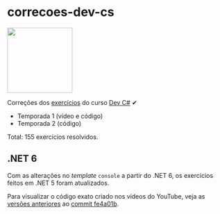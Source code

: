 # correcoes-dev-cs

[<img height="150" src="https://raw.githubusercontent.com/ermogenes/aulas-programacao-csharp/master/content/00-logo-github.png">](https://github.com/ermogenes/aulas-programacao-csharp/)

Correções dos [exercícios](https://github.com/ermogenes/aulas-programacao-csharp/#-exerc%C3%ADcios) do curso [Dev C#](https://github.com/ermogenes/aulas-programacao-csharp/) ✔

- Temporada 1 (vídeo e código)
- Temporada 2 (código)

Total: 155 exercícios resolvidos.

## .NET 6

Com as alterações no _template_ `console` a partir do .NET 6, os exercícios feitos em .NET 5 foram atualizados.

Para visualizar o código exato criado nos vídeos do YouTube, veja as [versões anteriores](https://github.com/ermogenes/correcoes-dev-cs/tree/fe4a01b004cd27dace905587c66f5c6e970f2747) ao [commit fe4a01b](https://github.com/ermogenes/correcoes-dev-cs/commit/fe4a01b004cd27dace905587c66f5c6e970f2747).
